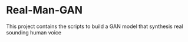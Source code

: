 # Real-Man-GAN
This project contains the scripts to build a GAN model that synthesis real sounding human voice
